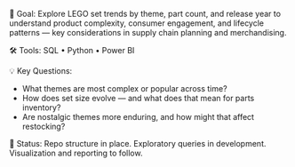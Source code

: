 🎯 Goal: Explore LEGO set trends by theme, part count, and release year to understand product complexity, consumer engagement, and lifecycle patterns — key considerations in supply chain planning and merchandising.

🛠️ Tools: SQL • Python • Power BI

💡 Key Questions:
- What themes are most complex or popular across time?
- How does set size evolve — and what does that mean for parts inventory?
- Are nostalgic themes more enduring, and how might that affect restocking?

📁 Status: Repo structure in place. Exploratory queries in development. Visualization and reporting to follow.

